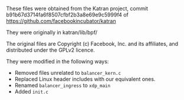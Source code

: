 These files were obtained from the Katran project, commit b91b67d3714fa6f8507cfbf2b3a8e69e9c5999f4 of https://github.com/facebookincubator/katran

They were originally in katran/lib/bpf/

The original files are Copyright (c) Facebook, Inc. and its affiliates, and distributed under the GPLv2 licence.

They were modified in the following ways:
- Removed files unrelated to `balancer_kern.c`
- Replaced Linux header includes with our equivalent ones.
- Renamed `balancer_ingress` to `xdp_main`
- Added `init.c`
